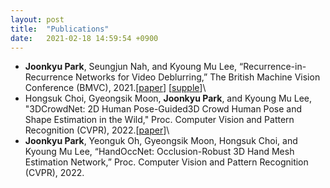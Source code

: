 ```yaml
---
layout: post
title:  "Publications"
date:   2021-02-18 14:59:54 +0900
---
```

- <strong>Joonkyu Park</strong>, Seungjun Nah, and Kyoung Mu Lee, “Recurrence-in-Recurrence Networks for Video Deblurring,” The British Machine Vision Conference (BMVC), 2021.[[paper](https://www.bmvc2021-virtualconference.com/assets/papers/0149.pdf)] [[supple](https://www.bmvc2021-virtualconference.com/assets/supp/0149_supp.zip)]\\
- Hongsuk Choi, Gyeongsik Moon, <strong>Joonkyu Park</strong>, and Kyoung Mu Lee, "3DCrowdNet: 2D Human Pose-Guided3D Crowd Human Pose and Shape Estimation in the Wild," Proc. Computer Vision and Pattern Recognition (CVPR), 2022.[[paper](https://arxiv.org/pdf/2104.07300.pdf)]\\
- <strong>Joonkyu Park</strong>, Yeonguk Oh, Gyeongsik Moon, Hongsuk Choi, and Kyoung Mu Lee, “HandOccNet: Occlusion-Robust 3D Hand Mesh Estimation Network,” Proc. Computer Vision and Pattern Recognition (CVPR), 2022.

[jekyll-docs]: http://jekyllrb.com/docs/home
[jekyll-gh]:   https://github.com/jekyll/jekyll
[jekyll-talk]: https://talk.jekyllrb.com/
